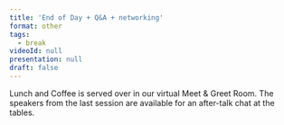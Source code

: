 ```yaml
---
title: 'End of Day + Q&A + networking'
format: other
tags:
  - break
videoId: null
presentation: null
draft: false
---
```

Lunch and Coffee is served over in our virtual Meet & Greet Room. The speakers from the last session are available for an after-talk chat at the tables.
